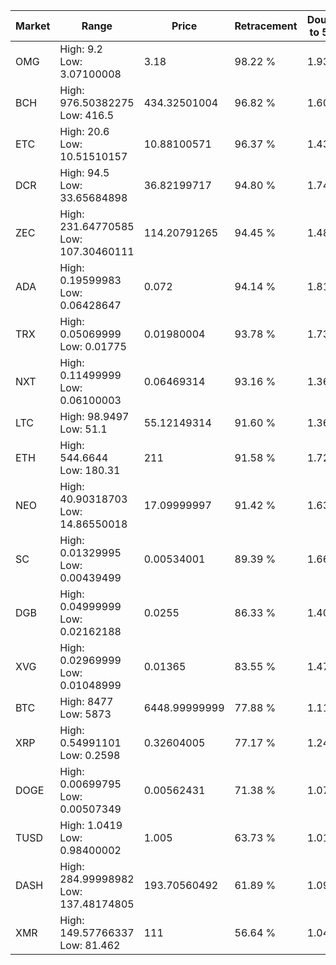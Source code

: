 | Market | Range | Price| Retracement | Doubles to 50% |
| --- | --- | --- | --- | --- |
| OMG | High: 9.2<br />Low: 3.07100008 | 3.18 | 98.22 % | 1.93 |
| BCH | High: 976.50382275<br />Low: 416.5 | 434.32501004 | 96.82 % | 1.60 |
| ETC | High: 20.6<br />Low: 10.51510157 | 10.88100571 | 96.37 % | 1.43 |
| DCR | High: 94.5<br />Low: 33.65684898 | 36.82199717 | 94.80 % | 1.74 |
| ZEC | High: 231.64770585<br />Low: 107.30460111 | 114.20791265 | 94.45 % | 1.48 |
| ADA | High: 0.19599983<br />Low: 0.06428647 | 0.072 | 94.14 % | 1.81 |
| TRX | High: 0.05069999<br />Low: 0.01775 | 0.01980004 | 93.78 % | 1.73 |
| NXT | High: 0.11499999<br />Low: 0.06100003 | 0.06469314 | 93.16 % | 1.36 |
| LTC | High: 98.9497<br />Low: 51.1 | 55.12149314 | 91.60 % | 1.36 |
| ETH | High: 544.6644<br />Low: 180.31 | 211 | 91.58 % | 1.72 |
| NEO | High: 40.90318703<br />Low: 14.86550018 | 17.09999997 | 91.42 % | 1.63 |
| SC | High: 0.01329995<br />Low: 0.00439499 | 0.00534001 | 89.39 % | 1.66 |
| DGB | High: 0.04999999<br />Low: 0.02162188 | 0.0255 | 86.33 % | 1.40 |
| XVG | High: 0.02969999<br />Low: 0.01048999 | 0.01365 | 83.55 % | 1.47 |
| BTC | High: 8477<br />Low: 5873 | 6448.99999999 | 77.88 % | 1.11 |
| XRP | High: 0.54991101<br />Low: 0.2598 | 0.32604005 | 77.17 % | 1.24 |
| DOGE | High: 0.00699795<br />Low: 0.00507349 | 0.00562431 | 71.38 % | 1.07 |
| TUSD | High: 1.0419<br />Low: 0.98400002 | 1.005 | 63.73 % | 1.01 |
| DASH | High: 284.99998982<br />Low: 137.48174805 | 193.70560492 | 61.89 % | 1.09 |
| XMR | High: 149.57766337<br />Low: 81.462 | 111 | 56.64 % | 1.04 |
